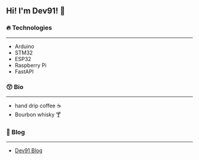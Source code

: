## Hi!  I'm Dev91! 👋


### 🔥 Technologies
- - -
* Arduino
* STM32
* ESP32
* Raspberry Pi
* FastAPI

### 😙 Bio
- - -
* hand drip coffee ☕
* Bourbon whisky 🍸


### 🙂 Blog
- - -
* [Dev91 Blog](https://dev91.tistory.com/)


<!--
**Dev-91/Dev-91** is a ✨ _special_ ✨ repository because its `README.md` (this file) appears on your GitHub profile.

Here are some ideas to get you started:

- 🔭 I’m currently working on ...
- 🌱 I’m currently learning ...
- 👯 I’m looking to collaborate on ...
- 🤔 I’m looking for help with ...
- 💬 Ask me about ...
- 📫 How to reach me: ...
- 😄 Pronouns: ...
- ⚡ Fun fact: ...
-->
